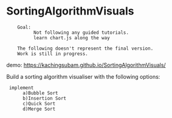# SortingAlgorithmVisuals

        Goal: 
              Not following any guided tutorials. 
              learn chart.js along the way
            
        The following doesn't represent the final version. 
        Work is still in progress.
  
demo: https://kachingsubam.github.io/SortingAlgorithmVisuals/
 
  

  Build a sorting algorithm visualiser with the following options:

     implement 
          a)Bubble Sort
          b)Insertion Sort
          c)Quick Sort
          d)Merge Sort 
